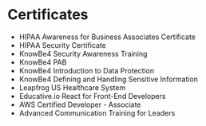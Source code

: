# Certificates

- HIPAA Awareness for Business Associates Certificate
- HIPAA Security Certificate
- KnowBe4 Security Awareness Training
- KnowBe4 PAB
- KnowBe4 Introduction to Data Protection
- KnowBe4 Defining and Handling Sensitive Information
- Leapfrog US Healthcare System
- Educative.io React for Front-End Developers
- AWS Certified Developer - Associate
- Advanced Communication Training for Leaders
